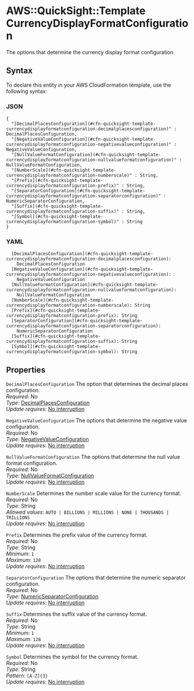 # AWS::QuickSight::Template CurrencyDisplayFormatConfiguration<a name="aws-properties-quicksight-template-currencydisplayformatconfiguration"></a>

The options that determine the currency display format configuration\.

## Syntax<a name="aws-properties-quicksight-template-currencydisplayformatconfiguration-syntax"></a>

To declare this entity in your AWS CloudFormation template, use the following syntax:

### JSON<a name="aws-properties-quicksight-template-currencydisplayformatconfiguration-syntax.json"></a>

```
{
  "[DecimalPlacesConfiguration](#cfn-quicksight-template-currencydisplayformatconfiguration-decimalplacesconfiguration)" : DecimalPlacesConfiguration,
  "[NegativeValueConfiguration](#cfn-quicksight-template-currencydisplayformatconfiguration-negativevalueconfiguration)" : NegativeValueConfiguration,
  "[NullValueFormatConfiguration](#cfn-quicksight-template-currencydisplayformatconfiguration-nullvalueformatconfiguration)" : NullValueFormatConfiguration,
  "[NumberScale](#cfn-quicksight-template-currencydisplayformatconfiguration-numberscale)" : String,
  "[Prefix](#cfn-quicksight-template-currencydisplayformatconfiguration-prefix)" : String,
  "[SeparatorConfiguration](#cfn-quicksight-template-currencydisplayformatconfiguration-separatorconfiguration)" : NumericSeparatorConfiguration,
  "[Suffix](#cfn-quicksight-template-currencydisplayformatconfiguration-suffix)" : String,
  "[Symbol](#cfn-quicksight-template-currencydisplayformatconfiguration-symbol)" : String
}
```

### YAML<a name="aws-properties-quicksight-template-currencydisplayformatconfiguration-syntax.yaml"></a>

```
  [DecimalPlacesConfiguration](#cfn-quicksight-template-currencydisplayformatconfiguration-decimalplacesconfiguration): 
    DecimalPlacesConfiguration
  [NegativeValueConfiguration](#cfn-quicksight-template-currencydisplayformatconfiguration-negativevalueconfiguration): 
    NegativeValueConfiguration
  [NullValueFormatConfiguration](#cfn-quicksight-template-currencydisplayformatconfiguration-nullvalueformatconfiguration): 
    NullValueFormatConfiguration
  [NumberScale](#cfn-quicksight-template-currencydisplayformatconfiguration-numberscale): String
  [Prefix](#cfn-quicksight-template-currencydisplayformatconfiguration-prefix): String
  [SeparatorConfiguration](#cfn-quicksight-template-currencydisplayformatconfiguration-separatorconfiguration): 
    NumericSeparatorConfiguration
  [Suffix](#cfn-quicksight-template-currencydisplayformatconfiguration-suffix): String
  [Symbol](#cfn-quicksight-template-currencydisplayformatconfiguration-symbol): String
```

## Properties<a name="aws-properties-quicksight-template-currencydisplayformatconfiguration-properties"></a>

`DecimalPlacesConfiguration`  <a name="cfn-quicksight-template-currencydisplayformatconfiguration-decimalplacesconfiguration"></a>
The option that determines the decimal places configuration\.  
*Required*: No  
*Type*: [DecimalPlacesConfiguration](aws-properties-quicksight-template-decimalplacesconfiguration.md)  
*Update requires*: [No interruption](https://docs.aws.amazon.com/AWSCloudFormation/latest/UserGuide/using-cfn-updating-stacks-update-behaviors.html#update-no-interrupt)

`NegativeValueConfiguration`  <a name="cfn-quicksight-template-currencydisplayformatconfiguration-negativevalueconfiguration"></a>
The options that determine the negative value configuration\.  
*Required*: No  
*Type*: [NegativeValueConfiguration](aws-properties-quicksight-template-negativevalueconfiguration.md)  
*Update requires*: [No interruption](https://docs.aws.amazon.com/AWSCloudFormation/latest/UserGuide/using-cfn-updating-stacks-update-behaviors.html#update-no-interrupt)

`NullValueFormatConfiguration`  <a name="cfn-quicksight-template-currencydisplayformatconfiguration-nullvalueformatconfiguration"></a>
The options that determine the null value format configuration\.  
*Required*: No  
*Type*: [NullValueFormatConfiguration](aws-properties-quicksight-template-nullvalueformatconfiguration.md)  
*Update requires*: [No interruption](https://docs.aws.amazon.com/AWSCloudFormation/latest/UserGuide/using-cfn-updating-stacks-update-behaviors.html#update-no-interrupt)

`NumberScale`  <a name="cfn-quicksight-template-currencydisplayformatconfiguration-numberscale"></a>
Determines the number scale value for the currency format\.  
*Required*: No  
*Type*: String  
*Allowed values*: `AUTO | BILLIONS | MILLIONS | NONE | THOUSANDS | TRILLIONS`  
*Update requires*: [No interruption](https://docs.aws.amazon.com/AWSCloudFormation/latest/UserGuide/using-cfn-updating-stacks-update-behaviors.html#update-no-interrupt)

`Prefix`  <a name="cfn-quicksight-template-currencydisplayformatconfiguration-prefix"></a>
Determines the prefix value of the currency format\.  
*Required*: No  
*Type*: String  
*Minimum*: `1`  
*Maximum*: `128`  
*Update requires*: [No interruption](https://docs.aws.amazon.com/AWSCloudFormation/latest/UserGuide/using-cfn-updating-stacks-update-behaviors.html#update-no-interrupt)

`SeparatorConfiguration`  <a name="cfn-quicksight-template-currencydisplayformatconfiguration-separatorconfiguration"></a>
The options that determine the numeric separator configuration\.  
*Required*: No  
*Type*: [NumericSeparatorConfiguration](aws-properties-quicksight-template-numericseparatorconfiguration.md)  
*Update requires*: [No interruption](https://docs.aws.amazon.com/AWSCloudFormation/latest/UserGuide/using-cfn-updating-stacks-update-behaviors.html#update-no-interrupt)

`Suffix`  <a name="cfn-quicksight-template-currencydisplayformatconfiguration-suffix"></a>
Determines the suffix value of the currency format\.  
*Required*: No  
*Type*: String  
*Minimum*: `1`  
*Maximum*: `128`  
*Update requires*: [No interruption](https://docs.aws.amazon.com/AWSCloudFormation/latest/UserGuide/using-cfn-updating-stacks-update-behaviors.html#update-no-interrupt)

`Symbol`  <a name="cfn-quicksight-template-currencydisplayformatconfiguration-symbol"></a>
Determines the symbol for the currency format\.  
*Required*: No  
*Type*: String  
*Pattern*: `[A-Z]{3}`  
*Update requires*: [No interruption](https://docs.aws.amazon.com/AWSCloudFormation/latest/UserGuide/using-cfn-updating-stacks-update-behaviors.html#update-no-interrupt)